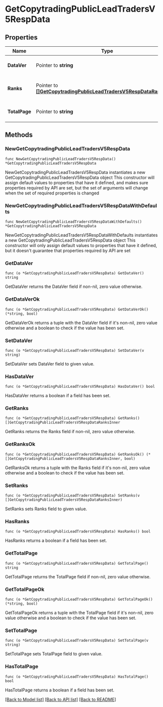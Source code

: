 # GetCopytradingPublicLeadTradersV5RespData

## Properties

Name | Type | Description | Notes
------------ | ------------- | ------------- | -------------
**DataVer** | Pointer to **string** | Data version | [optional] [default to ""]
**Ranks** | Pointer to [**[]GetCopytradingPublicLeadTradersV5RespDataRanksInner**](GetCopytradingPublicLeadTradersV5RespDataRanksInner.md) | The rank information of lead traders | [optional] 
**TotalPage** | Pointer to **string** | Total number of pages | [optional] [default to ""]

## Methods

### NewGetCopytradingPublicLeadTradersV5RespData

`func NewGetCopytradingPublicLeadTradersV5RespData() *GetCopytradingPublicLeadTradersV5RespData`

NewGetCopytradingPublicLeadTradersV5RespData instantiates a new GetCopytradingPublicLeadTradersV5RespData object
This constructor will assign default values to properties that have it defined,
and makes sure properties required by API are set, but the set of arguments
will change when the set of required properties is changed

### NewGetCopytradingPublicLeadTradersV5RespDataWithDefaults

`func NewGetCopytradingPublicLeadTradersV5RespDataWithDefaults() *GetCopytradingPublicLeadTradersV5RespData`

NewGetCopytradingPublicLeadTradersV5RespDataWithDefaults instantiates a new GetCopytradingPublicLeadTradersV5RespData object
This constructor will only assign default values to properties that have it defined,
but it doesn't guarantee that properties required by API are set

### GetDataVer

`func (o *GetCopytradingPublicLeadTradersV5RespData) GetDataVer() string`

GetDataVer returns the DataVer field if non-nil, zero value otherwise.

### GetDataVerOk

`func (o *GetCopytradingPublicLeadTradersV5RespData) GetDataVerOk() (*string, bool)`

GetDataVerOk returns a tuple with the DataVer field if it's non-nil, zero value otherwise
and a boolean to check if the value has been set.

### SetDataVer

`func (o *GetCopytradingPublicLeadTradersV5RespData) SetDataVer(v string)`

SetDataVer sets DataVer field to given value.

### HasDataVer

`func (o *GetCopytradingPublicLeadTradersV5RespData) HasDataVer() bool`

HasDataVer returns a boolean if a field has been set.

### GetRanks

`func (o *GetCopytradingPublicLeadTradersV5RespData) GetRanks() []GetCopytradingPublicLeadTradersV5RespDataRanksInner`

GetRanks returns the Ranks field if non-nil, zero value otherwise.

### GetRanksOk

`func (o *GetCopytradingPublicLeadTradersV5RespData) GetRanksOk() (*[]GetCopytradingPublicLeadTradersV5RespDataRanksInner, bool)`

GetRanksOk returns a tuple with the Ranks field if it's non-nil, zero value otherwise
and a boolean to check if the value has been set.

### SetRanks

`func (o *GetCopytradingPublicLeadTradersV5RespData) SetRanks(v []GetCopytradingPublicLeadTradersV5RespDataRanksInner)`

SetRanks sets Ranks field to given value.

### HasRanks

`func (o *GetCopytradingPublicLeadTradersV5RespData) HasRanks() bool`

HasRanks returns a boolean if a field has been set.

### GetTotalPage

`func (o *GetCopytradingPublicLeadTradersV5RespData) GetTotalPage() string`

GetTotalPage returns the TotalPage field if non-nil, zero value otherwise.

### GetTotalPageOk

`func (o *GetCopytradingPublicLeadTradersV5RespData) GetTotalPageOk() (*string, bool)`

GetTotalPageOk returns a tuple with the TotalPage field if it's non-nil, zero value otherwise
and a boolean to check if the value has been set.

### SetTotalPage

`func (o *GetCopytradingPublicLeadTradersV5RespData) SetTotalPage(v string)`

SetTotalPage sets TotalPage field to given value.

### HasTotalPage

`func (o *GetCopytradingPublicLeadTradersV5RespData) HasTotalPage() bool`

HasTotalPage returns a boolean if a field has been set.


[[Back to Model list]](../README.md#documentation-for-models) [[Back to API list]](../README.md#documentation-for-api-endpoints) [[Back to README]](../README.md)


